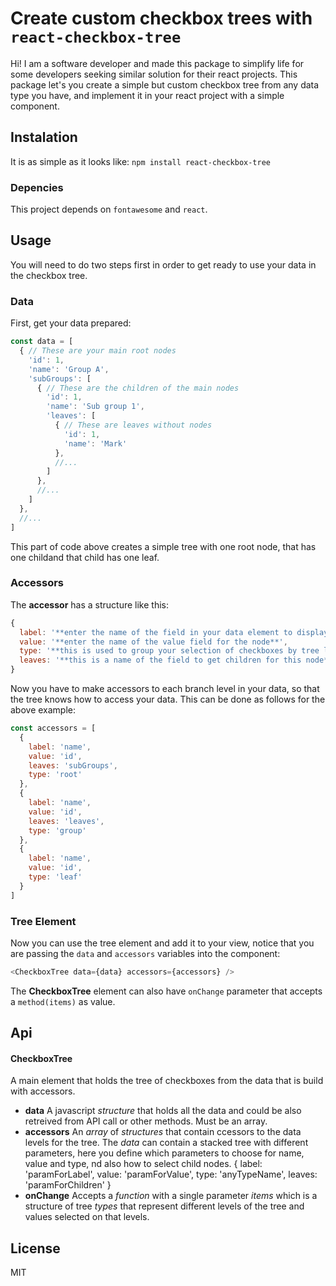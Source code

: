 # Create custom checkbox trees with `react-checkbox-tree`

Hi! I am a software developer and made this package to simplify life for some developers seeking similar solution for their react projects.
This package let's you create a simple but custom checkbox tree from any data type you have, and implement it in your react project with a simple component.

## Instalation
It is as simple as it looks like:
`npm install react-checkbox-tree`

### Depencies
This project depends on `fontawesome` and `react`.

## Usage
You will need to do two steps first in order to get ready to use your data in the checkbox tree.

### Data
First, get your data prepared:

```javascript
const data = [
  { // These are your main root nodes
    'id': 1,
    'name': 'Group A',
    'subGroups': [
      { // These are the children of the main nodes
        'id': 1,
        'name': 'Sub group 1',
        'leaves': [
          { // These are leaves without nodes
            'id': 1,
            'name': 'Mark'
          },
          //...
        ]
      },
      //...
    ]
  },
  //...
]
```
This part of code above creates a simple tree with one root node, that has one childand that child has one leaf.

### Accessors
The **accessor** has a structure like this:

```javascript
{
  label: '**enter the name of the field in your data element to display in the tree node**',
  value: '**enter the name of the value field for the node**',
  type: '**this is used to group your selection of checkboxes by tree levels**',
  leaves: '**this is a name of the field to get children for this node**'
}
```

Now you have to make accessors to each branch level in your data, so that the tree knows how to access your data. This can be done as follows for the above example:

```javascript
const accessors = [
  {
    label: 'name',
    value: 'id',
    leaves: 'subGroups',
    type: 'root'
  },
  {
    label: 'name',
    value: 'id',
    leaves: 'leaves',
    type: 'group'
  },
  {
    label: 'name',
    value: 'id',
    type: 'leaf'
  }
]
```

### Tree Element
Now you can use the tree element and add it to your view, notice that you are passing the `data` and `accessors` variables into the component:

```javascript
<CheckboxTree data={data} accessors={accessors} />
```

The **CheckboxTree** element can also have `onChange` parameter that accepts a `method(items)` as  value.

## Api

#### CheckboxTree
A main element that holds the tree of checkboxes from the data that is build with accessors.

- **data**
  A javascript *structure* that holds all the data and could be also retreived from API call or other methods. Must be an array.
- **accessors**
  An *array* of *structures* that contain ccessors to the data levels for the tree. The *data* can contain a stacked tree with different parameters, here you define  which parameters to choose for name, value and type, nd also how to select child nodes.
  {
    label: 'paramForLabel',
    value: 'paramForValue',
    type: 'anyTypeName',
    leaves: 'paramForChildren'
  }
- **onChange**
  Accepts a *function* with a single parameter *items* which is a structure of tree *types* that represent different levels of the tree and values selected on that levels.


## License

MIT

